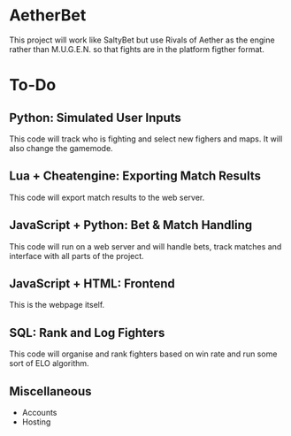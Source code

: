 # AetherBet
This project will work like SaltyBet but use Rivals of Aether as the engine rather than M.U.G.E.N. so that fights are in the platform figther format.
# To-Do
## Python: Simulated User Inputs 
This code will track who is fighting and select new fighers and maps. It will also change the gamemode.
## Lua + Cheatengine: Exporting Match Results
This code will export match results to the web server.
## JavaScript + Python: Bet & Match Handling
This code will run on a web server and will handle bets, track matches and interface with all parts of the project.
## JavaScript + HTML: Frontend
This is the webpage itself.
## SQL: Rank and Log Fighters
This code will organise and rank fighters based on win rate and run some sort of ELO algorithm.
## Miscellaneous
* Accounts
* Hosting
